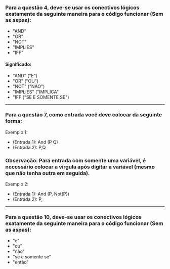 ### Para a questão 4, deve-se usar os conectivos lógicos exatamente da seguinte maneira para o código funcionar (Sem as aspas):
  * "AND"
  * "OR"
  * "NOT"
  * "IMPLIES"
  * "IFF"

#### Significado:
  * "AND" ("E")
  * "OR" ("OU")
  * "NOT" ("NÃO")
  * "IMPLIES" ("IMPLICA"
  * "IFF ("SE E SOMENTE SE")

-------------------------------------------------------------------------------------------------------------------------------------------------

### Para a questão 7, como entrada você deve colocar da seguinte forma:
Exemplo 1:
  * (Entrada 1): And (P Q)
  * (Entrada 2): P,Q

### Observação: Para entrada com somente uma variável, é necessário colocar a vírgula após digitar a variável (mesmo que não tenha outra em seguida).
Exemplo 2:
  * (Entrada 1): And (P, Not(P))
  * (Entrada 2): P,
  
-------------------------------------------------------------------------------------------------------------------------------------------------

### Para a questão 10, deve-se usar os conectivos lógicos exatamente da seguinte maneira para o código funcionar (Sem as aspas):
  * "e"
  * "ou"
  * "não"
  * "se e somente se"
  * "então"
